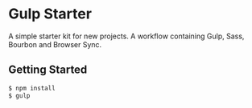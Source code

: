 # Gulp Starter #

A simple starter kit for new projects. A workflow containing Gulp, Sass, Bourbon and Browser Sync.

## Getting Started ##

```bash
$ npm install
$ gulp
```
